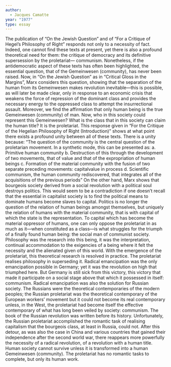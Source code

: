 ```yaml
---
author:
  - Jacques Camatte
year: "1977"
type: essay
---
```

The publication of “On the Jewish Question” and of “For a Critique of Hegel’s Philosophy of Right” responds not only to a necessity of fact. Indeed, one cannot find these texts at present, yet there is also a profound theoretical need for them: the critique of democracy and its definitive supersession by the proletariat— communism. Nonetheless, if the antidemocratic aspect of these texts has often been highlighted, the essential question, that of the Gemeinwesen (community), has never been raised. Now, in “On the Jewish Question” as in “Critical Gloss in the Margins”, Marx considers this question, showing that the separation of the human from its Gemeinwesen makes revolution inevitable—this is possible, as will later be made clear, only in response to an economic crisis that weakens the force of repression of the dominant class and provides the necessary energy to the oppressed class to attempt the insurrectional assault. Moreover, we find the affirmation that only human being is the true Gemeinwesen (community) of man. Now, who in this society could represent this Gemeinwesen? What is the class that in this society can claim the human title? It is the proletariat. This response given in “For the Critique of the Hegelian Philosophy of Right (Introduction)” shows at what point there exists a profound unity between all of these texts. There is a unity because: “The question of the community is the central question of the proletarian movement. In a synthetic mode, this can be presented as: a. Primitive human community b. Destruction of this through the development of two movements, that of value and that of the expropriation of human beings c. Formation of the material community with the fusion of two separate preceding movements: capitalvalue in process d. Scientific communism, the human community rediscovered, that integrates all of the acquisitions of the previous periods” On the other hand, Marx shows that bourgeois society derived from a social revolution with a political soul destroys politics. This would seem to be a contradiction if one doesn’t recall that the essential in capitalist society is to find the political means to dominate humans become slaves to capital. Politics is no longer the question of the relation of human beings amongst themselves, but uniquely the relation of humans with the material community, that is with capital of which the state is the representation. To capital which has become the material oppressor of humans, one can only oppose the proletariat in as much as it—when constituted as a class—is what struggles for the triumph of a finally found human being: the social man of communist society. Philosophy was the research into this being, it was the interpretation, continual accommodation to the exigencies of a being where it felt the necessity and the alienated given of this world. With the emergence of the proletariat, this theoretical research is resolved in practice. The proletariat realises philosophy in superseding it. Radical emancipation was the only emancipation possible in Germany; yet it was the revolution on high that triumphed here. But Germany is still sick from this victory, this victory that made it participate on a social stage above that which it possessed in itself: communism. Radical emancipation was also the solution for Russian society. The Russians were the theoretical contemporaries of the modern peoples; the Russian proletariat was the theoretical contemporary of the European workers’ movement but it could not become its real contemporary unless, in the West, the proletariat had become itself the effective contemporary of what has long been veiled by society: communism. The book of the Russian revolution was written before its history. Unfortunately, the Russian proletariat accomplished the romantic task of realising capitalism that the bourgeois class, at least in Russia, could not. After this detour, as was also the case in China and various countries that gained their independence after the second world war, there reappears more powerfully the necessity of a radical revolution, of a revolution with a human title. Human society cannot survive unless it is transformed into a human Gemeinwesen (community). The proletariat has no romantic tasks to complete, but only its human work.